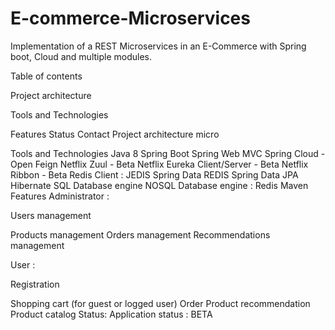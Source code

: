 # E-commerce-Microservices

Implementation of a REST Microservices in an E-Commerce with Spring boot, Cloud and multiple modules.

Table of contents

Project architecture

Tools and Technologies

Features
Status
Contact
Project architecture
micro

Tools and Technologies
Java 8
Spring Boot 
Spring Web MVC
Spring Cloud - Open Feign 
Netflix Zuul - Beta
Netflix Eureka Client/Server - Beta
Netflix Ribbon - Beta
Redis Client : JEDIS 
Spring Data REDIS 
Spring Data JPA 
Hibernate 
SQL Database engine 
NOSQL Database engine : Redis 
Maven
Features
Administrator :

Users management

Products management
Orders management
Recommendations management

User :

Registration

Shopping cart (for guest or logged user)
Order
Product recommendation
Product catalog
Status:
Application status : BETA
